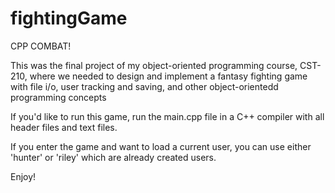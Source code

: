 # fightingGame
CPP COMBAT!

This was the final project of my object-oriented programming course, CST-210, where we needed to design and implement a fantasy fighting game with file i/o, user tracking and saving, and other object-orientedd programming concepts

If you'd like to run this game, run the main.cpp file in a C++ compiler with all header files and text files.

If you enter the game and want to load a current user, you can use either 'hunter' or 'riley' which are already created users.

Enjoy!
